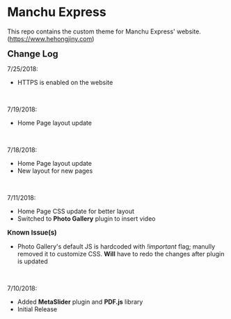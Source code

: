 # Manchu Express

This repo contains the custom theme for Manchu Express' website. (https://www.hehongjiny.com)


<strong style="font-size:20px">Change Log</strong><br />

7/25/2018:
<ul><li>HTTPS is enabled on the website</li>
</ul>
<br />

7/19/2018:
<ul><li>Home Page layout update</li>
</ul>
<br />

7/18/2018:
<ul><li>Home Page layout update</li>
<li>New layout for new pages</li>
</ul>
<br />

7/11/2018:
<ul><li>Home Page CSS update for better layout</li>
<li>Switched to <b>Photo Gallery</b> plugin to insert video</li>
</ul>
<strong style="font-size:15px">Known Issue(s)</strong><br />
<ul>
<li>Photo Gallery's default JS is hardcoded with <i>!important</i> flag; manully removed it to customize CSS. <b>Will</b> have to redo the changes after plugin is updated</li>
</ul>
<br />

7/10/2018:
<ul><li>Added <b>MetaSlider</b> plugin and <b>PDF.js</b> library</li>
<li>Initial Release</li>
</ul>
<br />


